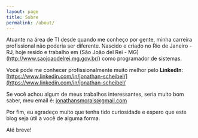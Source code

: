 ```yaml
---
layout: page
title: Sobre
permalink: /about/
---
```


Atuante na área de TI desde quando me conheço por gente, minha carreira profissional não poderia ser diferente.
Nascido e criado no Rio de Janeiro - RJ, hoje resido e trabalho em (São João del Rei - MG)(http://www.saojoaodelrei.mg.gov.br/) como programador de sistemas.

Você pode me conhecer profissionalmente muito melhor pelo **LinkedIn**:
[https://www.linkedin.com/in/jonathan-scheibel/](https://www.linkedin.com/in/jonathan-scheibel/ 

Se você achou algum de meus trabalhos interessantes, seria muito bom saber, meu email é: [jonathansmorais@gmail.com](mailto:jonathansmorais@gmail.com)

Por fim, eu agradeço muito que tenha tido curiosidade e espero que este blog seja útil a você de alguma forma.

Até breve!

